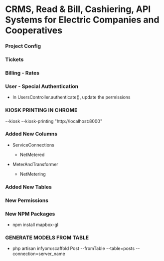 
# CRMS, Read & Bill, Cashiering, API Systems for Electric Companies and Cooperatives

### Project Config

### Tickets

### Billing - Rates

### User - Special Authentication
- In UsersController.authenticate(), update the permissions


### KIOSK PRINTING IN CHROME
 --kiosk --kiosk-printing "http://localhost:8000"


### Added New Columns
 - ServiceConnections
    - NetMetered

- MeterAndTransformer
    - NetMetering

### Added New Tables


### New Permissions

### New NPM Packages
- npm install mapbox-gl


### GENERATE MODELS FROM TABLE
- php artisan infyom:scaffold Post --fromTable --table=posts --connection=server_name
